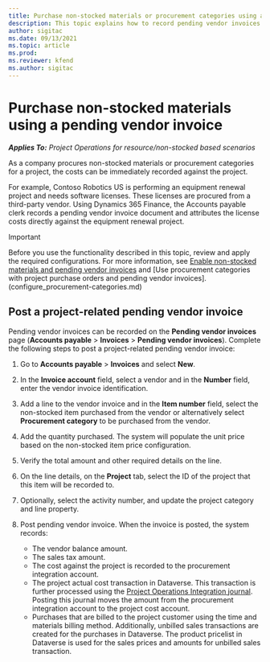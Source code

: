 ```yaml
---
title: Purchase non-stocked materials or procurement categories using a pending vendor invoice
description: This topic explains how to record pending vendor invoices. 
author: sigitac
ms.date: 09/13/2021
ms.topic: article
ms.prod:
ms.reviewer: kfend 
ms.author: sigitac
---
```


# Purchase non-stocked materials using a pending vendor invoice

_**Applies To:** Project Operations for resource/non-stocked based scenarios_

As a company procures non-stocked materials or procurement categories for a project, the costs can be immediately recorded against the project. 

For example, Contoso Robotics US is performing an equipment renewal project and needs software licenses. These licenses are procured from a third-party vendor.  Using Dynamics 365 Finance, the Accounts payable clerk records a pending vendor invoice document and attributes the license costs directly against the equipment renewal project. 

> [!IMPORTANT]
> Before you use the functionality described in this topic, review and apply the required configurations. For more information, see [Enable non-stocked materials and pending vendor invoices](configure-materials-nonstocked.md) and [Use procurement categories with project purchase orders and pending vendor invoices].(configure_procurement-categories.md)

## Post a project-related pending vendor invoice 

Pending vendor invoices can be recorded on the **Pending vendor invoices** page (**Accounts payable** > **Invoices** > **Pending vendor invoices**). Complete the following steps to post a project-related pending vendor invoice:

1. Go to **Accounts payable** > **Invoices** and select **New**. 
2. In the **Invoice account** field, select a vendor and in the **Number** field, enter the vendor invoice identification.
3. Add a line to the vendor invoice and in the **Item number** field, select the non-stocked item purchased from the vendor or alternatively select **Procurement category** to be purchased from the vendor.   
4. Add the quantity purchased. The system will populate the unit price based on the non-stocked item price configuration. 
5. Verify the total amount and other required details on the line.
6. On the line details, on the **Project** tab, select the ID of the project that this item will be recorded to.
7. Optionally, select the activity number, and update the project category and line property.
8. Post pending vendor invoice. When the invoice is posted, the system records:
    
    - The vendor balance amount.
    - The sales tax amount.
    - The cost against the project is recorded to the procurement integration account.
    - The project actual cost transaction in Dataverse.  This transaction is further processed using the [Project Operations Integration journal](../project-accounting/project-operations-integration-journal.md). Posting this journal moves the amount from the procurement integration account to the project cost account. 
    - Purchases that are billed to the project customer using the time and materials billing method. Additionally, unbilled sales transactions are created for the purchases in Dataverse. The product pricelist in Dataverse is used for the sales prices and amounts for unbilled sales transaction.
